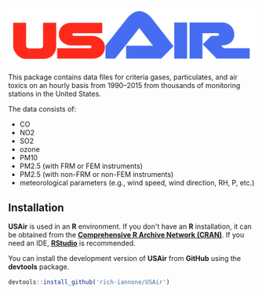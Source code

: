 <img src="inst/img/USAir.png">

This package contains data files for criteria gases, particulates, and air toxics on an hourly basis from 1990–2015 from thousands of monitoring stations in the United States.

The data consists of:
- CO
- NO2
- SO2
- ozone
- PM10
- PM2.5 (with FRM or FEM instruments)
- PM2.5 (with non-FRM or non-FEM instruments)
- meteorological parameters (e.g., wind speed, wind direction, RH, P, etc.)

## Installation

**USAir** is used in an **R** environment. If you don't have an **R** installation, it can be obtained from the [**Comprehensive R Archive Network (CRAN)**](http://cran.rstudio.com). If you need an IDE, [**RStudio**](http://www.rstudio.com/products/RStudio/) is recommended.

You can install the development version of **USAir** from **GitHub** using the **devtools** package.

```r
devtools::install_github('rich-iannone/USAir')
```
